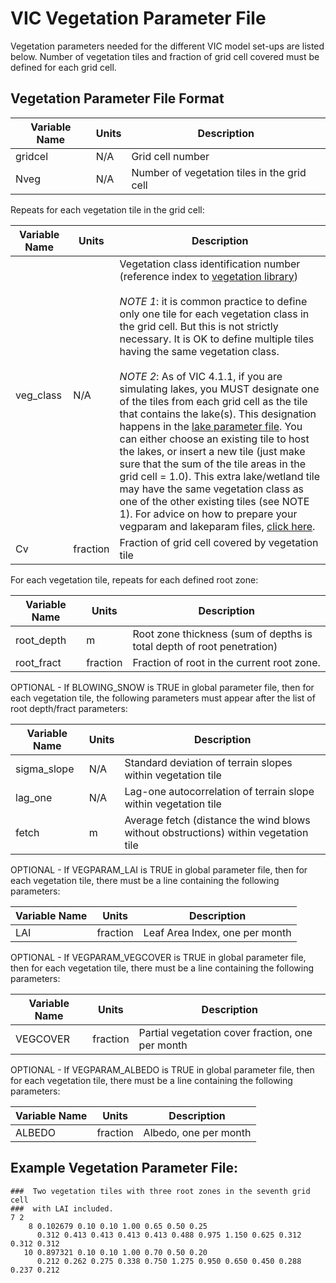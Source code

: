 # VIC Vegetation Parameter File

Vegetation parameters needed for the different VIC model set-ups are listed below. Number of vegetation tiles and fraction of grid cell covered must be defined for each grid cell.

## Vegetation Parameter File Format

| Variable Name     | Units     | Description                                   |
|---------------    |-------    |---------------------------------------------  |
| gridcel           | N/A       | Grid cell number                              |
| Nveg              | N/A       | Number of vegetation tiles in the grid cell   |

Repeats for each vegetation tile in the grid cell:

| Variable Name   | Units     | Description                                                                                                                                                                                                                                                                                                                                                                                                                                                                                                                                                     |
|---------------  |---------- |---------------------------------------------------------------------------------------------------------------------------------------------------------------------------------------------------------------------------------------------------------------------------------------------------------------------------------------------------------------------------------------------------------------------------------------------------------------------------------------------------------------------------------------------------------------  |
| veg_class       | N/A       | Vegetation class identification number (reference index to [vegetation library](VegLib.md)) <br><br>*NOTE 1*: it is common practice to define only one tile for each vegetation class in the grid cell. But this is not strictly necessary. It is OK to define multiple tiles having the same vegetation class. <br><br>*NOTE 2*: As of VIC 4.1.1, if you are simulating lakes, you MUST designate one of the tiles from each grid cell as the tile that contains the lake(s). This designation happens in the [lake parameter file](LakeParam.md). You can either choose an existing tile to host the lakes, or insert a new tile (just make sure that the sum of the tile areas in the grid cell = 1.0). This extra lake/wetland tile may have the same vegetation class as one of the other existing tiles (see NOTE 1). For advice on how to prepare your vegparam and lakeparam files, [click here](PrepLakeVeg.md).   |
| Cv              | fraction  | Fraction of grid cell covered by vegetation tile                                                                                                                                                                                                                                                                                                                                                                                                                                                                                                                |

For each vegetation tile, repeats for each defined root zone:

| Variable Name   | Units     | Description                                                             |
|---------------  |---------- |------------------------------------------------------------------------ |
| root_depth      | m         | Root zone thickness (sum of depths is total depth of root penetration)  |
| root_fract      | fraction  | Fraction of root in the current root zone.                              |

OPTIONAL - If BLOWING_SNOW is TRUE in global parameter file, then for each vegetation tile, the following parameters must appear after the list of root depth/fract parameters:

| Variable Name   | Units   | Description                                                                           |
|---------------  |-------  |-------------------------------------------------------------------------------------  |
| sigma_slope     | N/A     | Standard deviation of terrain slopes within vegetation tile                           |
| lag_one         | N/A     | Lag-one autocorrelation of terrain slope within vegetation tile                       |
| fetch           | m       | Average fetch (distance the wind blows without obstructions) within vegetation tile   |

OPTIONAL - If VEGPARAM_LAI is TRUE in global parameter file, then for each vegetation tile, there must be a line containing the following parameters:

| Variable Name   | Units     | Description                     |
|---------------  |---------- |-------------------------------- |
| LAI             | fraction  | Leaf Area Index, one per month  |

OPTIONAL - If VEGPARAM_VEGCOVER is TRUE in global parameter file, then for each vegetation tile, there must be a line containing the following parameters:

| Variable Name   | Units     | Description                                       |
|---------------  |---------- |-------------------------------------------------- |
| VEGCOVER        | fraction  | Partial vegetation cover fraction, one per month  |

OPTIONAL - If VEGPARAM_ALBEDO is TRUE in global parameter file, then for each vegetation tile, there must be a line containing the following parameters:

| Variable Name | Units    | Description           |
|---------------|----------|-----------------------|
| ALBEDO        | fraction | Albedo, one per month |

## Example Vegetation Parameter File:

    ###  Two vegetation tiles with three root zones in the seventh grid cell
    ###  with LAI included.
    7 2
        8 0.102679 0.10 0.10 1.00 0.65 0.50 0.25
          0.312 0.413 0.413 0.413 0.413 0.488 0.975 1.150 0.625 0.312 0.312 0.312
       10 0.897321 0.10 0.10 1.00 0.70 0.50 0.20
          0.212 0.262 0.275 0.338 0.750 1.275 0.950 0.650 0.450 0.288 0.237 0.212
